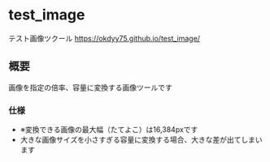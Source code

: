 # test_image
テスト画像ツクール
https://okdyy75.github.io/test_image/

## 概要
画像を指定の倍率、容量に変換する画像ツールです

### 仕様
 - ※変換できる画像の最大幅（たてよこ）は16,384pxです
 - 大きな画像サイズを小さすぎる容量に変換する場合、大きな差が出てしまいます
